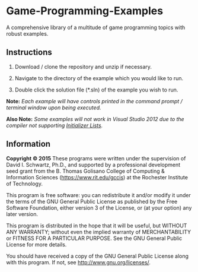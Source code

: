 # Game-Programming-Examples
A comprehensive library of a multitude of game programming topics with robust examples.
## Instructions
1. Download / clone the repository and unzip if necessary.
      
2. Navigate to the directory of the example which you would like to run.
      
3. Double click the solution file (\*.sln) of the example you wish to run.

**Note:** *Each example will have controls printed in the command prompt / terminal window upon being executed.*

**Also Note:** *Some examples will not work in Visual Studio 2012 due to the compiler not supporting [Initializer Lists](https://msdn.microsoft.com/en-us/library/vstudio/hh567368(v=vs.120).aspx).*
## Information
**Copyright © 2015**
These programs were written under the supervision of David I. Schwartz, Ph.D., and supported by a professional development seed grant from the B. Thomas Golisano College of Computing & Information Sciences (https://www.rit.edu/gccis) at the Rochester Institute of Technology.

This program is free software: you can redistribute it and/or modify it under the terms of the GNU General Public License as published by the Free Software Foundation, either version 3 of the License, or (at your option) any later version.

This program is distributed in the hope that it will be useful, but WITHOUT ANY WARRANTY; without even the implied warranty of MERCHANTABILITY or FITNESS FOR A PARTICULAR PURPOSE.  See the GNU General Public License for more details.

You should have received a copy of the GNU General Public License along with this program.  If not, see <http://www.gnu.org/licenses/>.
